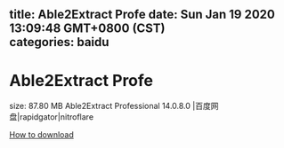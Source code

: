 
title: Able2Extract Profe
date: Sun Jan 19 2020 13:09:48 GMT+0800 (CST)    
categories: baidu
---

# Able2Extract Profe
size: 87.80 MB
 Able2Extract Professional 14.0.8.0 |百度网盘|rapidgator|nitroflare
 

[How to download](https://bpcam.bemobtrk.com/go/2ceec3aa-1ca2-46d6-b9ff-aaa5c184517c?jno=528)